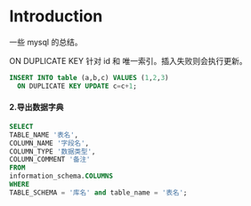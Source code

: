 # Introduction

一些 mysql 的总结。

ON DUPLICATE KEY  针对 id 和 唯一索引。插入失败则会执行更新。

```sql
INSERT INTO table (a,b,c) VALUES (1,2,3)  
  ON DUPLICATE KEY UPDATE c=c+1;  
```

#### 2.导出数据字典

```sql
SELECT
TABLE_NAME '表名',
COLUMN_NAME '字段名',
COLUMN_TYPE '数据类型',
COLUMN_COMMENT '备注'
FROM
information_schema.COLUMNS
WHERE
TABLE_SCHEMA = '库名' and table_name = '表名';
```





